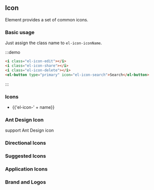 ## Icon

Element provides a set of common icons.

### Basic usage

Just assign the class name to `el-icon-iconName`.

:::demo

```html
<i class="el-icon-edit"></i>
<i class="el-icon-share"></i>
<i class="el-icon-delete"></i>
<el-button type="primary" icon="el-icon-search">Search</el-button>

```
:::

### Icons

<ul class="icon-list">
  <li v-for="name in $icon" :key="name">
    <span>
      <i :class="'el-icon-' + name"></i>
      <span class="icon-name">{{'el-icon-' + name}}</span>
    </span>
  </li>
</ul>






### Ant Design Icon

support Ant Design icon


### Directional Icons

<div>
 <IconSet catigory="direction"></IconSet>
</div>


### Suggested Icons

<div>
 <IconSet catigory="suggestion"></IconSet>
</div>

### Application Icons
<div>
 <IconSet catigory="other"></IconSet>
</div>

### Brand and Logos
<div>
 <IconSet catigory="logo"></IconSet>
</div>
